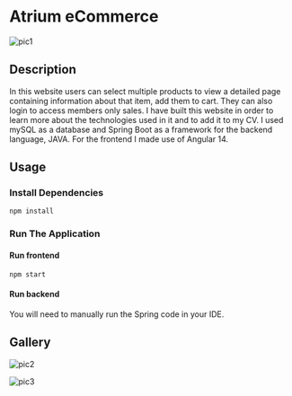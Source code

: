 # Atrium eCommerce
 
 
![pic1](https://github.com/radustefan2311/Atrium-eCommerce/assets/81815162/4e95980d-6603-4e83-b087-26ad46fcb2c4)



## Description

In this website users can select multiple products to view a detailed page containing information about that item, add them to cart. They can also login to access members only sales. I have built this website in order to learn more about the technologies used in it and to add it to my CV. I used mySQL as a database and Spring Boot as a framework for the backend language, JAVA. For the frontend I made use of Angular 14.

## Usage
### Install Dependencies

```
npm install
```

### Run The Application

#### Run frontend
```
npm start
```

#### Run backend

You will need to manually run the Spring code in your IDE.


## Gallery

![pic2](https://github.com/radustefan2311/Atrium-eCommerce/assets/81815162/3624b439-f5ca-49f9-aedf-94f16cd5009d)

![pic3](https://github.com/radustefan2311/Atrium-eCommerce/assets/81815162/d3da72f0-4b45-4692-8b26-1f07a511e239)

